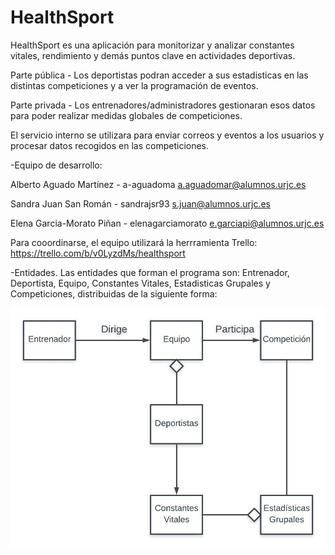 # HealthSport

HealthSport es una aplicación para monitorizar y analizar constantes vitales, rendimiento y demás puntos clave en actividades deportivas.

Parte pública - Los deportistas podran acceder a sus estadisticas en las distintas competiciones y a ver la programación de eventos.

Parte privada - Los entrenadores/administradores gestionaran esos datos para poder realizar medidas globales de competiciones.

El servicio interno se utilizara para enviar correos y eventos a los usuarios y procesar datos recogidos en las competiciones.


-Equipo de desarrollo:

Alberto Aguado Martínez - a-aguadoma a.aguadomar@alumnos.urjc.es

Sandra Juan San Román - sandrajsr93 s.juan@alumnos.urjc.es

Elena Garcia-Morato Piñan - elenagarciamorato e.garciapi@alumnos.urjc.es

Para cooordinarse, el equipo utilizará la herrramienta Trello: https://trello.com/b/v0LyzdMs/healthsport 


-Entidades. Las entidades que forman el programa son: Entrenador, Deportista, Equipo, Constantes Vitales, Estadisticas Grupales y Competiciones, distribuidas de la siguiente forma:

![Diagrama](https://github.com/a-aguadoma/HealthSport/blob/master/diagrama_uml.jpeg)

